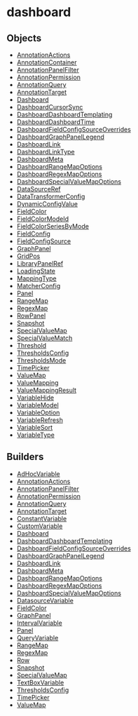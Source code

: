 # <span class="badge package-core"></span> dashboard

## Objects

 * <span class="badge object-type-class"></span> [AnnotationActions](./object-AnnotationActions.md)
 * <span class="badge object-type-class"></span> [AnnotationContainer](./object-AnnotationContainer.md)
 * <span class="badge object-type-class"></span> [AnnotationPanelFilter](./object-AnnotationPanelFilter.md)
 * <span class="badge object-type-class"></span> [AnnotationPermission](./object-AnnotationPermission.md)
 * <span class="badge object-type-class"></span> [AnnotationQuery](./object-AnnotationQuery.md)
 * <span class="badge object-type-class"></span> [AnnotationTarget](./object-AnnotationTarget.md)
 * <span class="badge object-type-class"></span> [Dashboard](./object-Dashboard.md)
 * <span class="badge object-type-enum"></span> [DashboardCursorSync](./object-DashboardCursorSync.md)
 * <span class="badge object-type-class"></span> [DashboardDashboardTemplating](./object-DashboardDashboardTemplating.md)
 * <span class="badge object-type-class"></span> [DashboardDashboardTime](./object-DashboardDashboardTime.md)
 * <span class="badge object-type-class"></span> [DashboardFieldConfigSourceOverrides](./object-DashboardFieldConfigSourceOverrides.md)
 * <span class="badge object-type-class"></span> [DashboardGraphPanelLegend](./object-DashboardGraphPanelLegend.md)
 * <span class="badge object-type-class"></span> [DashboardLink](./object-DashboardLink.md)
 * <span class="badge object-type-enum"></span> [DashboardLinkType](./object-DashboardLinkType.md)
 * <span class="badge object-type-class"></span> [DashboardMeta](./object-DashboardMeta.md)
 * <span class="badge object-type-class"></span> [DashboardRangeMapOptions](./object-DashboardRangeMapOptions.md)
 * <span class="badge object-type-class"></span> [DashboardRegexMapOptions](./object-DashboardRegexMapOptions.md)
 * <span class="badge object-type-class"></span> [DashboardSpecialValueMapOptions](./object-DashboardSpecialValueMapOptions.md)
 * <span class="badge object-type-class"></span> [DataSourceRef](./object-DataSourceRef.md)
 * <span class="badge object-type-class"></span> [DataTransformerConfig](./object-DataTransformerConfig.md)
 * <span class="badge object-type-class"></span> [DynamicConfigValue](./object-DynamicConfigValue.md)
 * <span class="badge object-type-class"></span> [FieldColor](./object-FieldColor.md)
 * <span class="badge object-type-enum"></span> [FieldColorModeId](./object-FieldColorModeId.md)
 * <span class="badge object-type-enum"></span> [FieldColorSeriesByMode](./object-FieldColorSeriesByMode.md)
 * <span class="badge object-type-class"></span> [FieldConfig](./object-FieldConfig.md)
 * <span class="badge object-type-class"></span> [FieldConfigSource](./object-FieldConfigSource.md)
 * <span class="badge object-type-class"></span> [GraphPanel](./object-GraphPanel.md)
 * <span class="badge object-type-class"></span> [GridPos](./object-GridPos.md)
 * <span class="badge object-type-class"></span> [LibraryPanelRef](./object-LibraryPanelRef.md)
 * <span class="badge object-type-enum"></span> [LoadingState](./object-LoadingState.md)
 * <span class="badge object-type-enum"></span> [MappingType](./object-MappingType.md)
 * <span class="badge object-type-class"></span> [MatcherConfig](./object-MatcherConfig.md)
 * <span class="badge object-type-class"></span> [Panel](./object-Panel.md)
 * <span class="badge object-type-class"></span> [RangeMap](./object-RangeMap.md)
 * <span class="badge object-type-class"></span> [RegexMap](./object-RegexMap.md)
 * <span class="badge object-type-class"></span> [RowPanel](./object-RowPanel.md)
 * <span class="badge object-type-class"></span> [Snapshot](./object-Snapshot.md)
 * <span class="badge object-type-class"></span> [SpecialValueMap](./object-SpecialValueMap.md)
 * <span class="badge object-type-enum"></span> [SpecialValueMatch](./object-SpecialValueMatch.md)
 * <span class="badge object-type-class"></span> [Threshold](./object-Threshold.md)
 * <span class="badge object-type-class"></span> [ThresholdsConfig](./object-ThresholdsConfig.md)
 * <span class="badge object-type-enum"></span> [ThresholdsMode](./object-ThresholdsMode.md)
 * <span class="badge object-type-class"></span> [TimePicker](./object-TimePicker.md)
 * <span class="badge object-type-class"></span> [ValueMap](./object-ValueMap.md)
 * <span class="badge object-type-disjunction"></span> [ValueMapping](./object-ValueMapping.md)
 * <span class="badge object-type-class"></span> [ValueMappingResult](./object-ValueMappingResult.md)
 * <span class="badge object-type-enum"></span> [VariableHide](./object-VariableHide.md)
 * <span class="badge object-type-class"></span> [VariableModel](./object-VariableModel.md)
 * <span class="badge object-type-class"></span> [VariableOption](./object-VariableOption.md)
 * <span class="badge object-type-enum"></span> [VariableRefresh](./object-VariableRefresh.md)
 * <span class="badge object-type-enum"></span> [VariableSort](./object-VariableSort.md)
 * <span class="badge object-type-enum"></span> [VariableType](./object-VariableType.md)
## Builders

 * <span class="badge builder"></span> [AdHocVariable](./builder-AdHocVariable.md)
 * <span class="badge builder"></span> [AnnotationActions](./builder-AnnotationActions.md)
 * <span class="badge builder"></span> [AnnotationPanelFilter](./builder-AnnotationPanelFilter.md)
 * <span class="badge builder"></span> [AnnotationPermission](./builder-AnnotationPermission.md)
 * <span class="badge builder"></span> [AnnotationQuery](./builder-AnnotationQuery.md)
 * <span class="badge builder"></span> [AnnotationTarget](./builder-AnnotationTarget.md)
 * <span class="badge builder"></span> [ConstantVariable](./builder-ConstantVariable.md)
 * <span class="badge builder"></span> [CustomVariable](./builder-CustomVariable.md)
 * <span class="badge builder"></span> [Dashboard](./builder-Dashboard.md)
 * <span class="badge builder"></span> [DashboardDashboardTemplating](./builder-DashboardDashboardTemplating.md)
 * <span class="badge builder"></span> [DashboardFieldConfigSourceOverrides](./builder-DashboardFieldConfigSourceOverrides.md)
 * <span class="badge builder"></span> [DashboardGraphPanelLegend](./builder-DashboardGraphPanelLegend.md)
 * <span class="badge builder"></span> [DashboardLink](./builder-DashboardLink.md)
 * <span class="badge builder"></span> [DashboardMeta](./builder-DashboardMeta.md)
 * <span class="badge builder"></span> [DashboardRangeMapOptions](./builder-DashboardRangeMapOptions.md)
 * <span class="badge builder"></span> [DashboardRegexMapOptions](./builder-DashboardRegexMapOptions.md)
 * <span class="badge builder"></span> [DashboardSpecialValueMapOptions](./builder-DashboardSpecialValueMapOptions.md)
 * <span class="badge builder"></span> [DatasourceVariable](./builder-DatasourceVariable.md)
 * <span class="badge builder"></span> [FieldColor](./builder-FieldColor.md)
 * <span class="badge builder"></span> [GraphPanel](./builder-GraphPanel.md)
 * <span class="badge builder"></span> [IntervalVariable](./builder-IntervalVariable.md)
 * <span class="badge builder"></span> [Panel](./builder-Panel.md)
 * <span class="badge builder"></span> [QueryVariable](./builder-QueryVariable.md)
 * <span class="badge builder"></span> [RangeMap](./builder-RangeMap.md)
 * <span class="badge builder"></span> [RegexMap](./builder-RegexMap.md)
 * <span class="badge builder"></span> [Row](./builder-Row.md)
 * <span class="badge builder"></span> [Snapshot](./builder-Snapshot.md)
 * <span class="badge builder"></span> [SpecialValueMap](./builder-SpecialValueMap.md)
 * <span class="badge builder"></span> [TextBoxVariable](./builder-TextBoxVariable.md)
 * <span class="badge builder"></span> [ThresholdsConfig](./builder-ThresholdsConfig.md)
 * <span class="badge builder"></span> [TimePicker](./builder-TimePicker.md)
 * <span class="badge builder"></span> [ValueMap](./builder-ValueMap.md)
